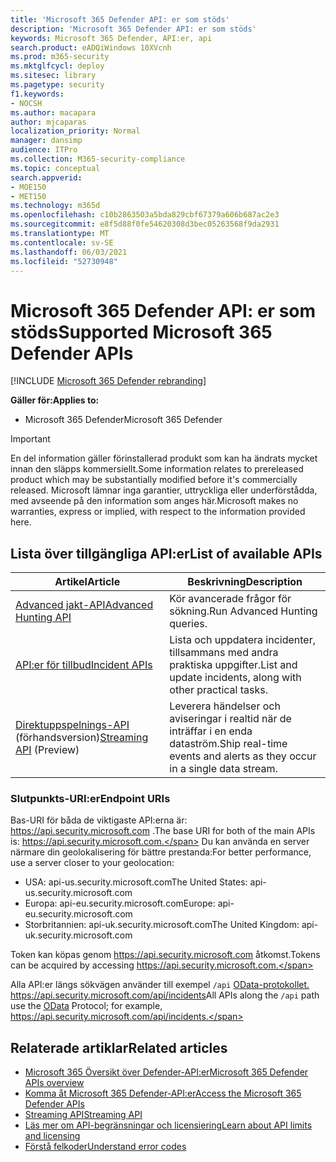 ```yaml
---
title: 'Microsoft 365 Defender API: er som stöds'
description: 'Microsoft 365 Defender API: er som stöds'
keywords: Microsoft 365 Defender, API:er, api
search.product: eADQiWindows 10XVcnh
ms.prod: m365-security
ms.mktglfcycl: deploy
ms.sitesec: library
ms.pagetype: security
f1.keywords:
- NOCSH
ms.author: macapara
author: mjcaparas
localization_priority: Normal
manager: dansimp
audience: ITPro
ms.collection: M365-security-compliance
ms.topic: conceptual
search.appverid:
- MOE150
- MET150
ms.technology: m365d
ms.openlocfilehash: c10b2863503a5bda829cbf67379a606b687ac2e3
ms.sourcegitcommit: e8f5d88f0fe54620308d3bec05263568f9da2931
ms.translationtype: MT
ms.contentlocale: sv-SE
ms.lasthandoff: 06/03/2021
ms.locfileid: "52730948"
---
```

# <a name="supported-microsoft-365-defender-apis"></a><span data-ttu-id="b7dfe-104">Microsoft 365 Defender API: er som stöds</span><span class="sxs-lookup"><span data-stu-id="b7dfe-104">Supported Microsoft 365 Defender APIs</span></span> 

[!INCLUDE [Microsoft 365 Defender rebranding](../includes/microsoft-defender.md)]

<span data-ttu-id="b7dfe-105">**Gäller för:**</span><span class="sxs-lookup"><span data-stu-id="b7dfe-105">**Applies to:**</span></span>
- <span data-ttu-id="b7dfe-106">Microsoft 365 Defender</span><span class="sxs-lookup"><span data-stu-id="b7dfe-106">Microsoft 365 Defender</span></span>

> [!IMPORTANT]
> <span data-ttu-id="b7dfe-107">En del information gäller förinstallerad produkt som kan ha ändrats mycket innan den släpps kommersiellt.</span><span class="sxs-lookup"><span data-stu-id="b7dfe-107">Some information relates to prereleased product which may be substantially modified before it's commercially released.</span></span> <span data-ttu-id="b7dfe-108">Microsoft lämnar inga garantier, uttryckliga eller underförstådda, med avseende på den information som anges här.</span><span class="sxs-lookup"><span data-stu-id="b7dfe-108">Microsoft makes no warranties, express or implied, with respect to the information provided here.</span></span>

## <a name="list-of-available-apis"></a><span data-ttu-id="b7dfe-109">Lista över tillgängliga API:er</span><span class="sxs-lookup"><span data-stu-id="b7dfe-109">List of available APIs</span></span>

<span data-ttu-id="b7dfe-110">Artikel</span><span class="sxs-lookup"><span data-stu-id="b7dfe-110">Article</span></span> | <span data-ttu-id="b7dfe-111">Beskrivning</span><span class="sxs-lookup"><span data-stu-id="b7dfe-111">Description</span></span>
-|-
[<span data-ttu-id="b7dfe-112">Advanced jakt-API</span><span class="sxs-lookup"><span data-stu-id="b7dfe-112">Advanced Hunting API</span></span>](api-advanced-hunting.md) | <span data-ttu-id="b7dfe-113">Kör avancerade frågor för sökning.</span><span class="sxs-lookup"><span data-stu-id="b7dfe-113">Run Advanced Hunting queries.</span></span>
[<span data-ttu-id="b7dfe-114">API:er för tillbud</span><span class="sxs-lookup"><span data-stu-id="b7dfe-114">Incident APIs</span></span>](api-incident.md) | <span data-ttu-id="b7dfe-115">Lista och uppdatera incidenter, tillsammans med andra praktiska uppgifter.</span><span class="sxs-lookup"><span data-stu-id="b7dfe-115">List and update incidents, along with other practical tasks.</span></span>
<span data-ttu-id="b7dfe-116">[Direktuppspelnings-API](../defender-endpoint/raw-data-export.md) (förhandsversion)</span><span class="sxs-lookup"><span data-stu-id="b7dfe-116">[Streaming API](../defender-endpoint/raw-data-export.md) (Preview)</span></span> | <span data-ttu-id="b7dfe-117">Leverera händelser och aviseringar i realtid när de inträffar i en enda dataström.</span><span class="sxs-lookup"><span data-stu-id="b7dfe-117">Ship real-time events and alerts as they occur in a single data stream.</span></span>

### <a name="endpoint-uris"></a><span data-ttu-id="b7dfe-118">Slutpunkts-URI:er</span><span class="sxs-lookup"><span data-stu-id="b7dfe-118">Endpoint URIs</span></span>

<span data-ttu-id="b7dfe-119">Bas-URI för båda de viktigaste API:erna är: https://api.security.microsoft.com .</span><span class="sxs-lookup"><span data-stu-id="b7dfe-119">The base URI for both of the main APIs is: https://api.security.microsoft.com.</span></span> <span data-ttu-id="b7dfe-120">Du kan använda en server närmare din geolokalisering för bättre prestanda:</span><span class="sxs-lookup"><span data-stu-id="b7dfe-120">For better performance, use a server closer to your geolocation:</span></span>

- <span data-ttu-id="b7dfe-121">USA: api-us.security.microsoft.com</span><span class="sxs-lookup"><span data-stu-id="b7dfe-121">The United States: api-us.security.microsoft.com</span></span>
- <span data-ttu-id="b7dfe-122">Europa: api-eu.security.microsoft.com</span><span class="sxs-lookup"><span data-stu-id="b7dfe-122">Europe: api-eu.security.microsoft.com</span></span>
- <span data-ttu-id="b7dfe-123">Storbritannien: api-uk.security.microsoft.com</span><span class="sxs-lookup"><span data-stu-id="b7dfe-123">The United Kingdom: api-uk.security.microsoft.com</span></span>

<span data-ttu-id="b7dfe-124">Token kan köpas genom https://api.security.microsoft.com åtkomst.</span><span class="sxs-lookup"><span data-stu-id="b7dfe-124">Tokens can be acquired by accessing https://api.security.microsoft.com.</span></span>

<span data-ttu-id="b7dfe-125">Alla API:er längs sökvägen använder till exempel `/api` [OData-protokollet.](/odata/overview) https://api.security.microsoft.com/api/incidents</span><span class="sxs-lookup"><span data-stu-id="b7dfe-125">All APIs along the `/api` path use the [OData](/odata/overview) Protocol; for example, https://api.security.microsoft.com/api/incidents.</span></span>

## <a name="related-articles"></a><span data-ttu-id="b7dfe-126">Relaterade artiklar</span><span class="sxs-lookup"><span data-stu-id="b7dfe-126">Related articles</span></span>

- [<span data-ttu-id="b7dfe-127">Microsoft 365 Översikt över Defender-API:er</span><span class="sxs-lookup"><span data-stu-id="b7dfe-127">Microsoft 365 Defender APIs overview</span></span>](api-overview.md)
- [<span data-ttu-id="b7dfe-128">Komma åt Microsoft 365 Defender-API:er</span><span class="sxs-lookup"><span data-stu-id="b7dfe-128">Access the Microsoft 365 Defender APIs</span></span>](api-access.md)
- [<span data-ttu-id="b7dfe-129">Streaming API</span><span class="sxs-lookup"><span data-stu-id="b7dfe-129">Streaming API</span></span>](../defender-endpoint/raw-data-export.md)
- [<span data-ttu-id="b7dfe-130">Läs mer om API-begränsningar och licensiering</span><span class="sxs-lookup"><span data-stu-id="b7dfe-130">Learn about API limits and licensing</span></span>](api-terms.md)
- [<span data-ttu-id="b7dfe-131">Förstå felkoder</span><span class="sxs-lookup"><span data-stu-id="b7dfe-131">Understand error codes</span></span>](api-error-codes.md)
